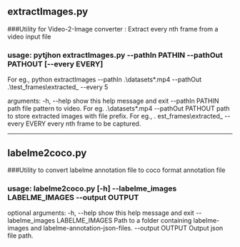 ## extractImages.py
###Utility for Video-2-Image converter : Extract every nth frame from a video input file

### usage: pytjhon extractImages.py --pathIn PATHIN --pathOut PATHOUT [--every EVERY]

For eg., python extractImages --pathIn .\datasets\*.mp4 --pathOut .\test_frames\extracted_ --every 5

arguments:
  -h, --help         show this help message and exit
  --pathIn PATHIN    path file pattern to video. For eg. .\datasets\*.mp4
  --pathOut PATHOUT  path to store extracted images with file prefix. For eg.,
                     . est_frames\extracted_
  --every EVERY      every nth frame to be captured.
***
## labelme2coco.py
###Utility to convert labelme annotation file to coco format annotation file

###  usage: labelme2coco.py [-h] --labelme_images LABELME_IMAGES --output OUTPUT

optional arguments:
  -h, --help            show this help message and exit
  --labelme_images LABELME_IMAGES
                        Path to a folder containing labelme-images and
                        labelme-annotation-json-files.
  --output OUTPUT       Output json file path.